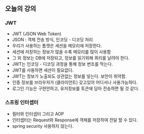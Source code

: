 ## 오늘의 강의

### JWT

- JWT (JSON Web Token)
- JSON : 객체 전송 방식, 인코딩 - 디코딩 처리
- 우리가 사용하는 톰캣은 세션을 메모리에 저장한다.
- 세션에 저장하는 정보가 많을 수록 메모리를 많이 사용함
- 그 외 정보는 DB에 저장되고, 정보를 읽기위해 쿼리를 날려야 한다.
- JWT는 인코딩 - 디코딩 과정을 통해 정보 변조를 막는다.
- JWT를 사용하면 세션이 필요없다.
- JWT는 정보가 노출되도 상관없는 정보를 넣는다. 보안이 취약함.
- 인증 정보를 브라우저가 (클라이언트) 갖고있어 어디서나 사용가능하다.
- 로그인 기능은 구현안하고, 유저정보를 토큰에 담아 전송하면 될 것 같다.

### 스프링 인터셉터

- 필터와 인터셉터 그리고 AOP
- 인터셉터는 Request와 Response에 객체를 저장하여 전달 할 수 있다.
- spring security 사용하지 않는다.
